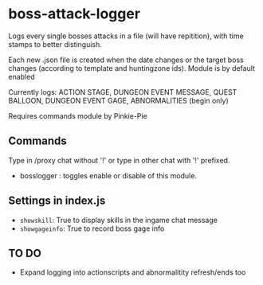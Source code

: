 # boss-attack-logger

Logs every single bosses attacks in a file (will have repitition), with time stamps to better distinguish.

Each new .json file is created when the date changes or the target boss changes (according to template and huntingzone ids). Module is by default enabled

Currently logs: ACTION STAGE, DUNGEON EVENT MESSAGE, QUEST BALLOON, DUNGEON EVENT GAGE, ABNORMALITIES (begin only)

Requires commands module by Pinkie-Pie

## Commands
Type in /proxy chat without '!' or type in other chat with '!' prefixed.

- bosslogger : toggles enable or disable of this module.

## Settings in index.js
- `showskill`: True to display skills in the ingame chat message
- `showgageinfo`: True to record boss gage info

## TO DO
- Expand logging into actionscripts and abnormalitity refresh/ends too

